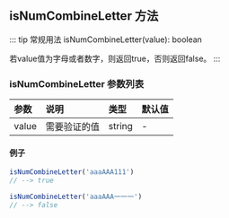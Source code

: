 ## isNumCombineLetter 方法
::: tip 常规用法
isNumCombineLetter(value): boolean 

若value值为字母或者数字，则返回true，否则返回false。
:::


### isNumCombineLetter 参数列表
| 参数          | 说明                 | 类型     | 默认值   |
| :----------- |:-----------------| :--------| :--------|
| value         | 需要验证的值     | string       | -      |

#### 例子

```js
isNumCombineLetter('aaaAAA111')
// --> true

isNumCombineLetter('aaaAAA一一一')
// --> false
```
